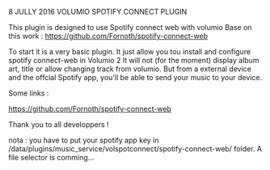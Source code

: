 8 JULLY 2016
	VOLUMIO SPOTIFY CONNECT PLUGIN


This plugin is designed to use Spotify connect web with volumio
Base on this work : https://github.com/Fornoth/spotify-connect-web

To start it is a very basic plugin.
It just allow you tou install and configure spotify connect-web in Volumio 2
It will not (for the moment) display album art, title or allow changing track from volumio.
But from a external device and the offcial Spotify app, you'll be able to send your music to your device.

Some links :

https://github.com/Fornoth/spotify-connect-web

Thank you to all developpers !

nota : you have to put your spotify app key in /data/plugins/music_service/volspotconnect/spotify-connect-web/ folder.
A file selector is comming...
